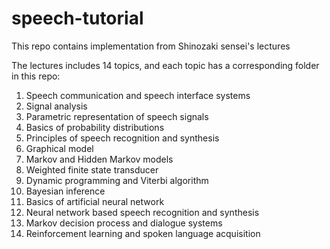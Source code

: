 # speech-tutorial

This repo contains implementation from Shinozaki sensei's lectures

The lectures includes 14 topics, and each topic has a corresponding folder in this repo:
1. Speech communication and speech interface systems
2. Signal analysis
3. Parametric representation of speech signals
4. Basics of probability distributions
5. Principles of speech recognition and synthesis
6. Graphical model
7. Markov and Hidden Markov models
8. Weighted finite state transducer
9. Dynamic programming and Viterbi algorithm
10. Bayesian inference
11. Basics of artificial neural network
12. Neural network based speech recognition and synthesis
13. Markov decision process and dialogue systems
14. Reinforcement learning and spoken language acquisition